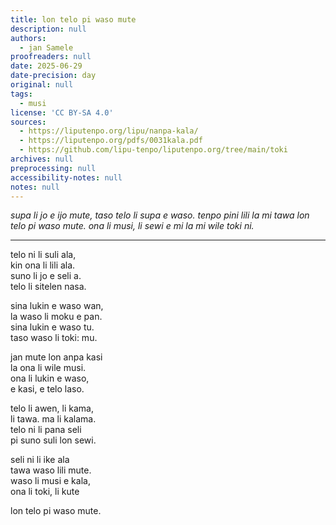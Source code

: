 ```yaml
---
title: lon telo pi waso mute
description: null
authors:
  - jan Samele
proofreaders: null
date: 2025-06-29
date-precision: day
original: null
tags:
  - musi
license: 'CC BY-SA 4.0'
sources:
  - https://liputenpo.org/lipu/nanpa-kala/
  - https://liputenpo.org/pdfs/0031kala.pdf
  - https://github.com/lipu-tenpo/liputenpo.org/tree/main/toki
archives: null
preprocessing: null
accessibility-notes: null
notes: null
---
```

*supa li jo e ijo mute, taso telo li supa e waso. tenpo pini lili la mi tawa lon telo pi waso mute. ona li musi, li sewi e mi la mi wile toki ni.*

---

telo ni li suli ala,  
kin ona li lili ala.  
suno li jo e seli a.  
telo li sitelen nasa.  

sina lukin e waso wan,  
la waso li moku e pan.  
sina lukin e waso tu.  
taso waso li toki: mu.  

jan mute lon anpa kasi  
la ona li wile musi.  
ona li lukin e waso,  
e kasi, e telo laso.  

telo li awen, li kama,  
li tawa. ma li kalama.  
telo ni li pana seli  
pi suno suli lon sewi.  

seli ni li ike ala  
tawa waso lili mute.  
waso li musi e kala,  
ona li toki, li kute

lon telo pi waso mute.  
